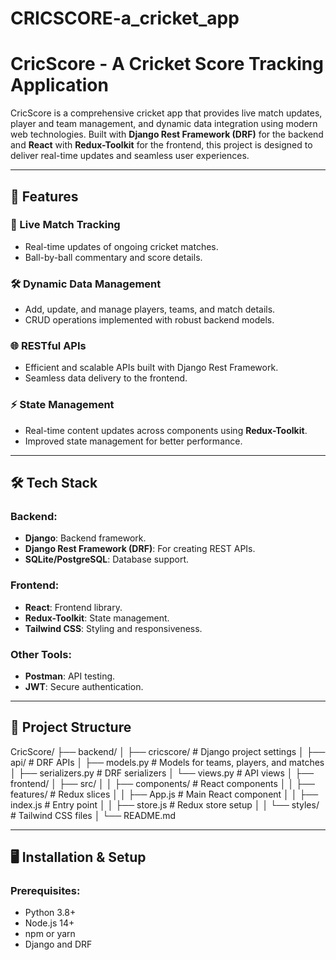 # CRICSCORE-a_cricket_app
# CricScore - A Cricket Score Tracking Application

CricScore is a comprehensive cricket app that provides live match updates, player and team management, and dynamic data integration using modern web technologies. Built with **Django Rest Framework (DRF)** for the backend and **React** with **Redux-Toolkit** for the frontend, this project is designed to deliver real-time updates and seamless user experiences.

---

## 🚀 Features

### 🏏 Live Match Tracking
- Real-time updates of ongoing cricket matches.
- Ball-by-ball commentary and score details.

### 🛠 Dynamic Data Management
- Add, update, and manage players, teams, and match details.
- CRUD operations implemented with robust backend models.

### 🌐 RESTful APIs
- Efficient and scalable APIs built with Django Rest Framework.
- Seamless data delivery to the frontend.

### ⚡ State Management
- Real-time content updates across components using **Redux-Toolkit**.
- Improved state management for better performance.

---

## 🛠️ Tech Stack

### Backend:
- **Django**: Backend framework.
- **Django Rest Framework (DRF)**: For creating REST APIs.
- **SQLite/PostgreSQL**: Database support.

### Frontend:
- **React**: Frontend library.
- **Redux-Toolkit**: State management.
- **Tailwind CSS**: Styling and responsiveness.

### Other Tools:
- **Postman**: API testing.
- **JWT**: Secure authentication.

---

## 📂 Project Structure

CricScore/ ├── backend/ │ ├── cricscore/ # Django project settings │ ├── api/ # DRF APIs │ ├── models.py # Models for teams, players, and matches │ ├── serializers.py # DRF serializers │ └── views.py # API views │ ├── frontend/ │ ├── src/ │ │ ├── components/ # React components │ │ ├── features/ # Redux slices │ │ ├── App.js # Main React component │ │ ├── index.js # Entry point │ │ ├── store.js # Redux store setup │ │ └── styles/ # Tailwind CSS files │ └── README.md


---

## 🖥️ Installation & Setup

### Prerequisites:
- Python 3.8+
- Node.js 14+
- npm or yarn
- Django and DRF



